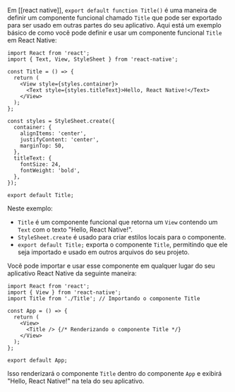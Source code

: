 Em [[react native]], `export default function Title()` é uma maneira de definir um componente funcional chamado `Title` que pode ser exportado para ser usado em outras partes do seu aplicativo. Aqui está um exemplo básico de como você pode definir e usar um componente funcional `Title` em React Native:

```
import React from 'react';
import { Text, View, StyleSheet } from 'react-native';

const Title = () => {
  return (
    <View style={styles.container}>
      <Text style={styles.titleText}>Hello, React Native!</Text>
    </View>
  );
};

const styles = StyleSheet.create({
  container: {
    alignItems: 'center',
    justifyContent: 'center',
    marginTop: 50,
  },
  titleText: {
    fontSize: 24,
    fontWeight: 'bold',
  },
});

export default Title;
```

Neste exemplo:

- `Title` é um componente funcional que retorna um `View` contendo um `Text` com o texto "Hello, React Native!".
- `StyleSheet.create` é usado para criar estilos locais para o componente.
- `export default Title;` exporta o componente `Title`, permitindo que ele seja importado e usado em outros arquivos do seu projeto.

Você pode importar e usar esse componente em qualquer lugar do seu aplicativo React Native da seguinte maneira:

```
import React from 'react';
import { View } from 'react-native';
import Title from './Title'; // Importando o componente Title

const App = () => {
  return (
    <View>
      <Title /> {/* Renderizando o componente Title */}
    </View>
  );
};

export default App;
```

Isso renderizará o componente `Title` dentro do componente `App` e exibirá "Hello, React Native!" na tela do seu aplicativo.